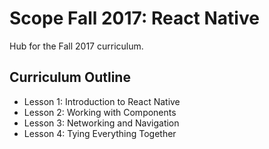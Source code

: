 # Scope Fall 2017: React Native
Hub for the Fall 2017 curriculum.

## Curriculum Outline
* Lesson 1: Introduction to React Native
* Lesson 2: Working with Components
* Lesson 3: Networking and Navigation
* Lesson 4: Tying Everything Together

